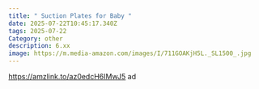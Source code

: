 ```yaml
---
title: " Suction Plates for Baby "
date: 2025-07-22T10:45:17.340Z
tags: 2025-07-22
Category: other
description: 6.xx
image: https://m.media-amazon.com/images/I/711GOAKjH5L._SL1500_.jpg
---
```

https://amzlink.to/az0edcH6IMwJ5 ad